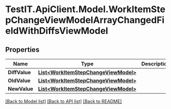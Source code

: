 # TestIT.ApiClient.Model.WorkItemStepChangeViewModelArrayChangedFieldWithDiffsViewModel

## Properties

Name | Type | Description | Notes
------------ | ------------- | ------------- | -------------
**DiffValue** | [**List&lt;WorkItemStepChangeViewModel&gt;**](WorkItemStepChangeViewModel.md) |  | [optional] 
**OldValue** | [**List&lt;WorkItemStepChangeViewModel&gt;**](WorkItemStepChangeViewModel.md) |  | [optional] 
**NewValue** | [**List&lt;WorkItemStepChangeViewModel&gt;**](WorkItemStepChangeViewModel.md) |  | [optional] 

[[Back to Model list]](../README.md#documentation-for-models) [[Back to API list]](../README.md#documentation-for-api-endpoints) [[Back to README]](../README.md)

